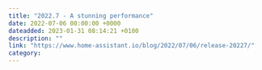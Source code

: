 ```yaml
---
title: "2022.7 - A stunning performance"
date: 2022-07-06 00:00:00 +0000
dateadded: 2023-01-31 08:14:21 +0100
description: ""
link: "https://www.home-assistant.io/blog/2022/07/06/release-20227/"
category:
---
```

